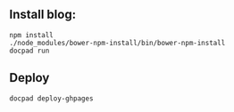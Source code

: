 ## Install blog:

    npm install
    ./node_modules/bower-npm-install/bin/bower-npm-install
    docpad run

## Deploy

    docpad deploy-ghpages
